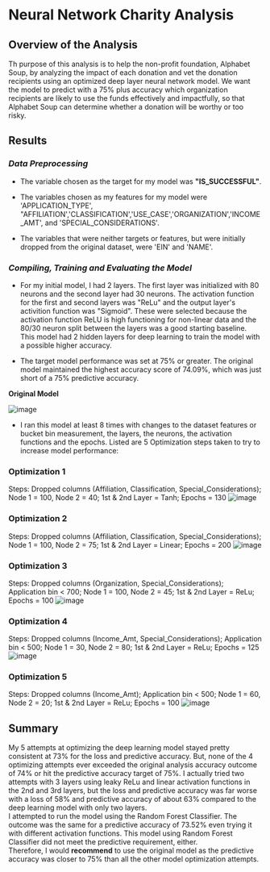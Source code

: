 # Neural Network Charity Analysis

## **Overview of the Analysis**
Th purpose of this analysis is to help the non-profit foundation, Alphabet Soup, by analyzing the impact of each donation and vet the donation recipients using an optimized deep layer neural network model.  We want the model to predict with a 75% plus accuracy which organization recipients are likely to use the funds effectively and impactfully, so that Alphabet Soup can determine whether a donation will be worthy or too risky.

## Results

### _Data Preprocessing_

* The variable chosen as the target for my model was **"IS_SUCCESSFUL"**.

* The variables chosen as my features for my model were 'APPLICATION_TYPE', "AFFILIATION','CLASSIFICATION','USE_CASE','ORGANIZATION','INCOME_AMT', and 'SPECIAL_CONSIDERATIONS'.

* The variables that were neither targets or features, but were initially dropped from the original dataset, were 'EIN' and 'NAME'.
 
### _Compiling, Training and Evaluating the Model_

* For my initial model, I had 2 layers.  The first layer was initialized with 80 neurons and the second layer had 30 neurons.  The activation function for the first and second layers was "ReLu" and the output layer's activition function was "Sigmoid".  These were selected because the activation function ReLU is high functioning for non-linear data and the 80/30 neuron split between the layers was a good starting baseline. This model had 2 hidden layers for deep learning to train the model with a possible higher accuracy.
 
* The target model performance was set at 75% or greater. The original model maintained the highest accuracy score of 74.09%, which was just short of a 75% predictive accuracy.
  
**Original Model**

![image](https://user-images.githubusercontent.com/79073778/131261617-aaf71f60-1e39-44f0-ba68-524a1acf325e.png)


* I ran this model at least 8 times with changes to the dataset features or bucket bin measurement, the layers, the neurons, the activation functions and the epochs.  Listed are 5 Optimization steps taken to try to increase model performance:
 
### Optimization 1
Steps: Dropped columns (Affiliation, Classification, Special_Considerations); Node 1 = 100, Node 2 = 40; 1st & 2nd Layer = Tanh; 
Epochs = 130
![image](https://user-images.githubusercontent.com/79073778/131261714-d0fa659f-8205-4d06-bc64-15bc60b2d889.png)


### Optimization 2
Steps: Dropped columns (Affiliation, Classification, Special_Considerations); Node 1 = 100, Node 2 = 75; 1st & 2nd Layer = Linear; 
Epochs = 200
![image](https://user-images.githubusercontent.com/79073778/131261821-c3d7cbd1-0ceb-487e-8903-93ac744c6b52.png)


### Optimization 3
Steps: Dropped columns (Organization, Special_Considerations); Application bin < 700; Node 1 = 100, Node 2 = 45; 1st & 2nd Layer = ReLu; 
Epochs = 100
![image](https://user-images.githubusercontent.com/79073778/131261981-02fa8219-8992-4e79-87e6-066498df0d1f.png)


### Optimization 4
Steps: Dropped columns (Income_Amt, Special_Considerations); Application bin < 500; Node 1 = 30, Node 2 = 80; 1st & 2nd Layer = ReLu; 
Epochs = 125
![image](https://user-images.githubusercontent.com/79073778/131261993-374b72b8-7b72-4947-bdb5-9c130ec4235c.png)


### Optimization 5
Steps: Dropped columns (Income_Amt); Application bin < 500; Node 1 = 60, Node 2 = 20; 1st & 2nd Layer = ReLu; Epochs = 100
![image](https://user-images.githubusercontent.com/79073778/131262039-80f535a9-3c76-4c78-8530-0b6d30c74e47.png)


## Summary

My 5 attempts at optimizing the deep learning model stayed pretty consistent at 73% for the loss and predictive accuracy.  But, none of the 4 optimizing attempts ever exceeded the original analysis accuracy outcome of 74% or hit the predictive accuracy target of 75%.  I actually tried two attempts with 3 layers using leaky ReLu and linear activation functions in the 2nd and 3rd layers, but the loss and predictive accuracy was far worse with a loss of 58% and predictive accuracy of about 63% compared to the deep learning model with only two layers.  
I attempted to run the model using the Random Forest Classifier. The outcome was the same for a predictive accuracy of 73.52% even trying it with different activation functions. This model using Random Forest Classifier did not meet the predictive requirement, either.  
Therefore, I would **recommend** to use the original model as the predictive accuracy was closer to 75% than all the other model optimization attempts.
